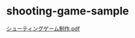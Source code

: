 # shooting-game-sample

[シューティングゲーム制作.pdf](https://github.com/MAAAARCY/shooting-game-sample/files/14553426/default.pdf)

